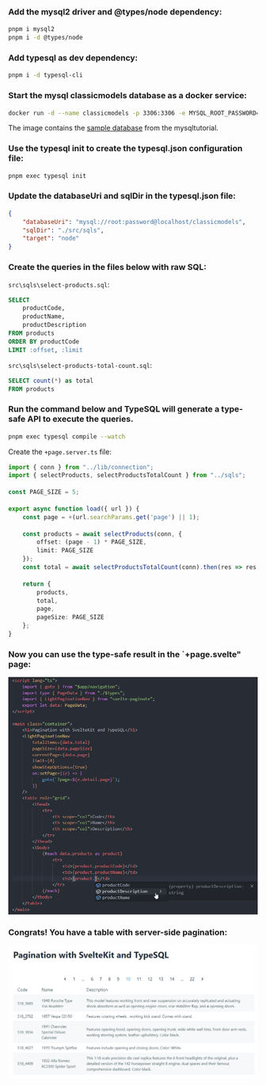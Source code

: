 ### Add the mysql2 driver and @types/node dependency:

```bash
pnpm i mysql2
pnpm i -d @types/node
```

### Add typesql as dev dependency:
```bash
pnpm i -d typesql-cli
```

### Start the mysql classicmodels database as a docker service:
```bash
docker run -d --name classicmodels -p 3306:3306 -e MYSQL_ROOT_PASSWORD=password wsporto/classicmodels-mysql:8.0
```
The image contains the [sample database](https://www.mysqltutorial.org/mysql-sample-database.aspx) from the mysqltutorial.

### Use the typesql init to create the typesql.json configuration file:
```bash
pnpm exec typesql init
```

### Update the databaseUri and sqlDir in the typesql.json file:
```json
{
    "databaseUri": "mysql://root:password@localhost/classicmodels",
    "sqlDir": "./src/sqls",
    "target": "node"
}
```
### Create the queries in the files below with raw SQL:
`src\sqls\select-products.sql`:
```sql
SELECT
    productCode,
    productName,
    productDescription
FROM products
ORDER BY productCode
LIMIT :offset, :limit
```

`src\sqls\select-products-total-count.sql`:
```sql
SELECT count(*) as total
FROM products
```

### Run the command below and TypeSQL will generate a type-safe API to execute the queries.
```bash
pnpm exec typesql compile --watch
```

Create the `+page.server.ts` file:
```ts
import { conn } from "../lib/connection";
import { selectProducts, selectProductsTotalCount } from "../sqls";

const PAGE_SIZE = 5;

export async function load({ url }) {
    const page = +(url.searchParams.get('page') || 1);

    const products = await selectProducts(conn, {
        offset: (page - 1) * PAGE_SIZE,
        limit: PAGE_SIZE
    });
    const total = await selectProductsTotalCount(conn).then(res => res!.total);

    return {
        products,
        total,
        page,
        pageSize: PAGE_SIZE
    };
}
```
### Now you can use the type-safe result in the `+page.svelte" page:
![Alt text](image-1.png)

### Congrats! You have a table with server-side pagination:
![Alt text](image.png)
